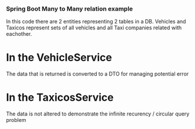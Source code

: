 ### Spring Boot Many to Many relation example
In this code there are 2 entities representing 2 tables in a DB.
Vehicles and Taxicos represent sets of all vehicles and all Taxi companies related with eachother.
# In the VehicleService 
The data that is returned is converted to a DTO for managing potential error 
# In the TaxicosService 
The data is not altered to demonstrate the infinite recurency / circular query problem
